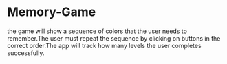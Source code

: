 # Memory-Game
the game will show a sequence of colors that the user needs to remember.The user must repeat the sequence by clicking on buttons in the correct order.The app will track how many levels the user completes successfully.
